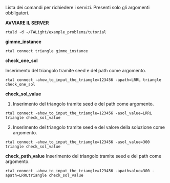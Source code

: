 Lista dei comandi per richiedere i servizi. Presenti solo gli argomenti obbligatori.

**AVVIARE IL SERVER**

```
rtald -d ~/TALight/example_problems/tutorial
```

**gimme_instance** 

```
rtal connect triangle gimme_instance
```

**check_one_sol** 

Inserimento del triangolo tramite seed e del path come argomento.
```
rtal connect -ahow_to_input_the_triangle=123456 -apath=LRRL triangle check_one_sol
```

**check_sol_value** 
1. Inserimento del triangolo tramite seed e del path come argomento.
```
rtal connect -ahow_to_input_the_triangle=123456 -asol_value=LRRL triangle check_sol_value
```
2. Inserimento del triangolo tramite seed e del valore della soluzione come argomento.
```
rtal connect -ahow_to_input_the_triangle=123456 -asol_value=300 triangle check_sol_value
```


**check_path_value** 
Inserimento del triangolo tramite seed e del path come argomento.
```
rtal connect -ahow_to_input_the_triangle=123456 -apathvalue=300 -apath=LRRLtriangle check_sol_value
```
